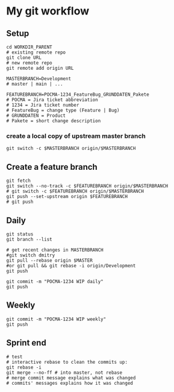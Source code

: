 # My git workflow


## Setup
    cd WORKDIR_PARENT
    # existing remote repo
    git clone URL
    # new remote repo
    git remote add origin URL

    MASTERBRANCH=Development
    # master | main | ...

    FEATUREBRANCH=POCMA-1234_FeatureBug_GRUNDDATEN_Pakete
    # POCMA = Jira ticket abbreviation
    # 1234 = Jira ticket number
    # FeatureBug = change type (Feature | Bug)
    # GRUNDDATEN = Product
    # Pakete = short change description

### create a local copy of upstream master branch
    git switch -c $MASTERBRANCH origin/$MASTERBRANCH

## Create a feature branch
    git fetch
    git switch --no-track -c $FEATUREBRANCH origin/$MASTERBRANCH
    # git switch -c $FEATUREBRANCH origin/$MASTERBRANCH
    git push --set-upstream origin $FEATUREBRANCH
    # git push

## Daily

    git status
    git branch --list

    # get recent changes in MASTERBRANCH
    #git switch dmitry
    git pull --rebase origin $MASTER
    #or git pull && git rebase -i origin/Development
    git push

    git commit -m "POCMA-1234 WIP daily"
    git push

## Weekly
    git commit -m "POCMA-1234 WIP weekly"
    git push

## Sprint end
    # test
    # interactive rebase to clean the commits up:
    git rebase -i
    git merge --no-ff # into master, not rebase
    # merge commit message explains what was changed
    # commits' messages explains how it was changed